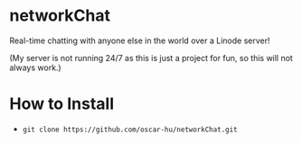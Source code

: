 # networkChat
Real-time chatting with anyone else in the world over a Linode server!

(My server is not running 24/7 as this is just a project for fun, so this will not always work.)

# How to Install
- `git clone https://github.com/oscar-hu/networkChat.git`
